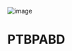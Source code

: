 ![image](https://github.com/user-attachments/assets/6db4d482-4c04-4693-a884-55a53e9a0678)
# PTBPABD
